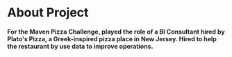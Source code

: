 # About Project
**For the Maven Pizza Challenge, played the role of a BI Consultant hired by Plato's Pizza, a Greek-inspired pizza place in New Jersey. Hired to help the restaurant by use data to improve operations.**
